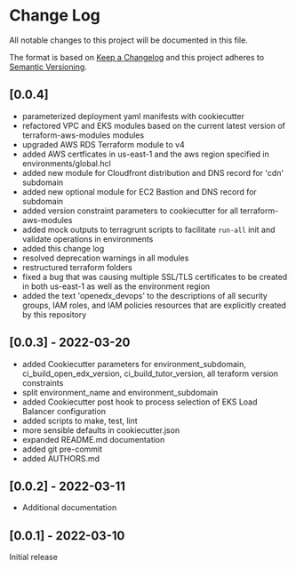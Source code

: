 # Change Log

All notable changes to this project will be documented in this file.

The format is based on [Keep a Changelog](http://keepachangelog.com/)
and this project adheres to [Semantic Versioning](http://semver.org/).


## [0.0.4]

- parameterized deployment yaml manifests with cookiecutter
- refactored VPC and EKS modules based on the current latest version of terraform-aws-modules modules
- upgraded AWS RDS Terraform module to v4
- added AWS certficates in us-east-1 and the aws region specified in environments/global.hcl
- added new module for Cloudfront distribution and DNS record for 'cdn' subdomain
- added new optional module for EC2 Bastion and DNS record for subdomain
- added version constraint parameters to cookiecutter for all terraform-aws-modules
- added mock outputs to terragrunt scripts to facilitate `run-all` init and validate operations in environments
- added this change log
- resolved deprecation warnings in all modules
- restructured terraform folders
- fixed a bug that was causing multiple SSL/TLS certificates to be created in both us-east-1 as well as the environment region
- added the text 'openedx_devops' to the descriptions of all security groups, IAM roles, and IAM policies resources that are explicitly created by this repository


## [0.0.3] - 2022-03-20

- added Cookiecutter parameters for environment_subdomain, ci_build_open_edx_version, ci_build_tutor_version, all teraform version constraints
- split environment_name and environment_subdomain
- added Cookiecutter post hook to process selection of EKS Load Balancer configuration
- added scripts to make, test, lint
- more sensible defaults in cookiecutter.json
- expanded README.md documentation
- added git pre-commit
- added AUTHORS.md

## [0.0.2] - 2022-03-11

- Additional documentation

## [0.0.1] - 2022-03-10

Initial release
